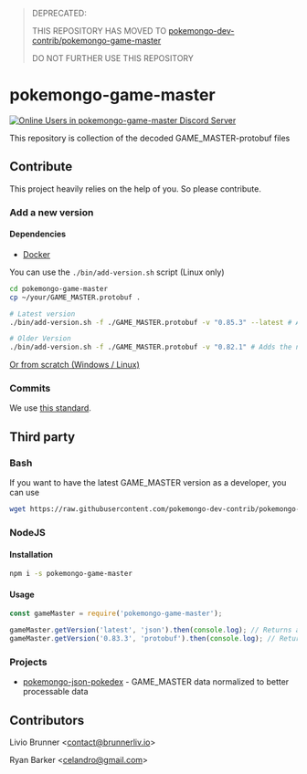 ﻿> DEPRECATED:
>
> THIS REPOSITORY HAS MOVED TO [pokemongo-dev-contrib/pokemongo-game-master](https://github.com/pokemongo-dev-contrib/pokemongo-game-master)
> 
> DO NOT FURTHER USE THIS REPOSITORY

# pokemongo-game-master

[![Online Users in pokemongo-game-master Discord Server](https://discordapp.com/api/guilds/293741011665027073/embed.png)](https://discord.gg/ssVqwvX)


This repository is collection of the decoded GAME_MASTER-protobuf files

## Contribute

This project heavily relies on the help of you. So please contribute. 

### Add a new version

#### Dependencies

- [Docker](https://www.docker.com/)

You can use the `./bin/add-version.sh` script (Linux only) 

```bash
cd pokemongo-game-master
cp ~/your/GAME_MASTER.protobuf .

# Latest version
./bin/add-version.sh -f ./GAME_MASTER.protobuf -v "0.85.3" --latest # Adds the new version "0.85.3", which is the latest version

# Older Version
./bin/add-version.sh -f ./GAME_MASTER.protobuf -v "0.82.1" # Adds the new version "0.82.1", which is NOT the latest version
```


[Or from scratch (Windows / Linux)](doc/ADDVERSION.md)

### Commits

We use [this standard](https://github.com/erlang/otp/wiki/Writing-good-commit-messages).

## Third party

### Bash

If you want to have the latest GAME_MASTER version as a developer, you can use 
```bash
wget https://raw.githubusercontent.com/pokemongo-dev-contrib/pokemongo-game-master/master/versions/latest/GAME_MASTER.json
```

### NodeJS

#### Installation

```bash
npm i -s pokemongo-game-master
```

#### Usage

```JavaScript
const gameMaster = require('pokemongo-game-master');

gameMaster.getVersion('latest', 'json').then(console.log); // Returns as object: { itemTemplates: [ ... ], timestampMs: '1512514949791' }
gameMaster.getVersion('0.83.3', 'protobuf').then(console.log); // Returns the version 0.83.3 as string
```

### Projects

- [pokemongo-json-pokedex](https://github.com/pokemongo-dev-contrib/pokemongo-json-pokedex) - GAME_MASTER data normalized to better processable data



## Contributors

Livio Brunner <<a href="mailto:contact@brunnerliv.io">contact@brunnerliv.io</a>>

Ryan Barker <<a href="mailto:celandro@gmail.com">celandro@gmail.com</a>>
